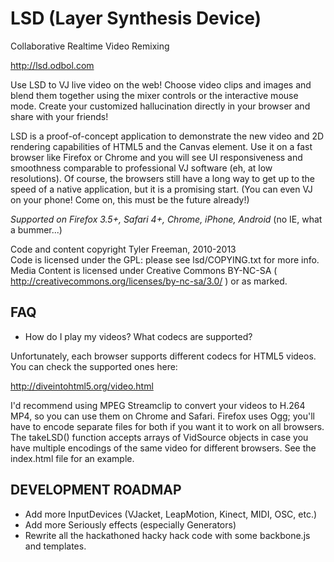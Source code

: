 LSD (Layer Synthesis Device)
=====================

Collaborative Realtime Video Remixing

http://lsd.odbol.com
		
Use LSD to VJ live video on the web! Choose video clips and images and blend them together using the mixer controls
or the interactive mouse mode. Create your customized hallucination directly in your browser and share with your friends!
		
LSD is a proof-of-concept application to demonstrate the new video and 2D rendering capabilities of HTML5 and the Canvas element. 
Use it on a fast browser like Firefox or Chrome and you will see UI responsiveness and smoothness comparable to professional VJ software (eh, at low resolutions).
Of course, the browsers still have a long way to get up to the speed of a native application, but it is a promising start.
(You can even VJ on your phone! Come on, this must be the future already!)
		
*Supported on Firefox 3.5+, Safari 4+, Chrome, iPhone, Android* (no IE, what a bummer...)

Code and content copyright Tyler Freeman, 2010-2013  
Code is licensed under the GPL: please see lsd/COPYING.txt for more info.  
Media Content is licensed under Creative Commons BY-NC-SA ( http://creativecommons.org/licenses/by-nc-sa/3.0/ ) or as marked.  


FAQ
-------------------

* How do I play my videos? What codecs are supported? 

Unfortunately, each browser supports different codecs for HTML5 videos. You can check the supported ones here: 

http://diveintohtml5.org/video.html

I'd recommend using MPEG Streamclip to convert your videos to H.264 MP4, so you can use them on Chrome and Safari. Firefox uses Ogg; you'll have to encode separate files for both if you want it to work on all browsers.
The takeLSD() function accepts arrays of VidSource objects in case you have multiple encodings of the same video for different browsers. See the index.html file for an example.



DEVELOPMENT ROADMAP
-------------------

* Add more InputDevices (VJacket, LeapMotion, Kinect, MIDI, OSC, etc.)
* Add more Seriously effects (especially Generators)
* Rewrite all the hackathoned hacky hack code with some backbone.js and templates.